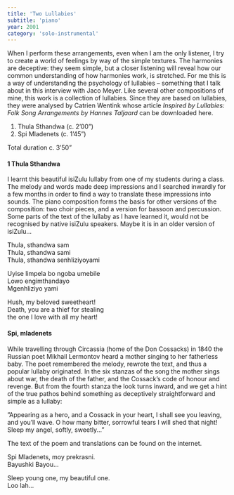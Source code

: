 ```yaml
---
title: 'Two Lullabies'
subtitle: 'piano'
year: 2001
category: 'solo-instrumental'
---
```

When I perform these arrangements, even when I am the only listener, I try to create a world of feelings by way of the simple textures. The harmonies are deceptive: they seem simple, but a closer listening will reveal how our common understanding of how harmonies work, is stretched. For me this is a way of understanding the psychology of lullabies – something that I talk about in this interview with Jaco Meyer.
Like several other compositions of mine, this work is a collection of lullabies. Since they are based on lullabies, they were analysed by Catrien Wentink whose article *Inspired by Lullabies: Folk Song Arrangements by Hannes Taljaard* can be downloaded here.

1. Thula Sthandwa (c. 2’00”)
2. Spi Mladenets (c. 1’45”)

Total duration c. 3’50”

#### 1 Thula Sthandwa
I learnt this beautiful isiZulu lullaby from one of my students during a class. The melody and words made deep impressions and I searched inwardly for a few months in order to find a way to translate these impressions into sounds. The piano composition forms the basis for other versions of the composition: two choir pieces, and a version for bassoon and percussion. Some parts of the text of the lullaby as I have learned it, would not be recognised by native isiZulu speakers. Maybe it is in an older version of isiZulu…

Thula, sthandwa sam  
Thula, sthandwa sami  
Thula, sthandwa senhliziyoyami

Uyise limpela bo ngoba umebile  
Lowo engimthandayo  
Mgenhliziyo yami

Hush, my beloved sweetheart!  
Death, you are a thief for stealing  
the one I love with all my heart!

#### Spi, mladenets
While travelling through Circassia (home of the Don Cossacks) in 1840 the Russian poet Mikhail Lermontov heard a mother singing to her fatherless baby. The poet remembered the melody, rewrote the text, and thus a popular lullaby originated. In the six stanzas of the song the mother sings about war, the death of the father, and the Cossack’s code of honour and revenge. But from the fourth stanza the look turns inward, and we get a hint of the true pathos behind something as deceptively straightforward and simple as a lullaby:

”Appearing as a hero, and a Cossack in your heart, I shall see you leaving, and you’ll wave. O how many bitter, sorrowful tears I will shed that night! Sleep my angel, softly, sweetly...”

The text of the poem and translations can be found on the internet.

Spi Mladenets, moy prekrasni.   
Bayushki Bayou...

Sleep young one, my beautiful one.  
Loo lah...

